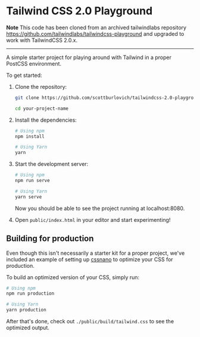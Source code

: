 # Tailwind CSS 2.0 Playground

**Note** This code has been cloned from an archived tailwindlabs repository https://github.com/tailwindlabs/tailwindcss-playground and upgraded to work with TailwindCSS 2.0.x.

---

A simple starter project for playing around with Tailwind in a proper PostCSS environment.

To get started:

1. Clone the repository:

   ```bash
   git clone https://github.com/scottburlovich/tailwindcss-2.0-playground.git your-project-name

   cd your-project-name
   ```

2. Install the dependencies:

   ```bash
   # Using npm
   npm install

   # Using Yarn
   yarn
   ```

3. Start the development server:

   ```bash
   # Using npm
   npm run serve

   # Using Yarn
   yarn serve
   ```

   Now you should be able to see the project running at localhost:8080.

4. Open `public/index.html` in your editor and start experimenting!

## Building for production

Even though this isn't necessarily a starter kit for a proper project, we've included an example of setting up [cssnano](https://cssnano.co/) to optimize your CSS for production.

To build an optimized version of your CSS, simply run:

```bash
# Using npm
npm run production

# Using Yarn
yarn production
```

After that's done, check out `./public/build/tailwind.css` to see the optimized output.
